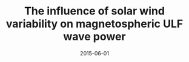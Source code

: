 ---
title: "The influence of solar wind variability on magnetospheric ULF wave power"
collection: publications
permalink: /publication/2015-06-01-Pokhotelov
date: 2015-06-01
venue: 'Annales Geophysicae'
paperurl: 'https://doi.org/10.5194/angeo-33-697-2015'
citation: 'Pokhotelov, D., Rae, I. J., Murphy, K. R., &amp; Mann, I. R. (2015). The influence of solar wind variability on magnetospheric ULF wave power. Annales Geophysicae, 33(6), 697-701. '
---